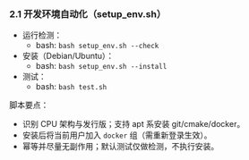### 2.1 开发环境自动化（setup_env.sh）

- 运行检测：
  - bash: `bash setup_env.sh --check`
- 安装（Debian/Ubuntu）：
  - bash: `bash setup_env.sh --install`
- 测试：
  - bash: `bash test.sh`

脚本要点：
- 识别 CPU 架构与发行版；支持 apt 系安装 git/cmake/docker。
- 安装后将当前用户加入 `docker` 组（需重新登录生效）。
- 幂等并尽量无副作用；默认测试仅做检测，不执行安装。


